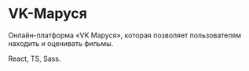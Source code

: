 # VK-Маруся

Онлайн-платформа «VK Маруся», которая позволяет пользователям находить и оценивать фильмы. 

React, TS, Sass.